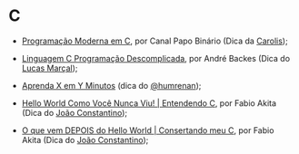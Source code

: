 # C

- [Programação Moderna em C](https://www.youtube.com/watch?v=oZeezrNHxVo&list=PLIfZMtpPYFP5qaS2RFQxcNVkmJLGQwyKE&ab_channel=PapoBin%C3%A1rio), por Canal Papo Binário (Dica da [Carolis](https://twitter.com/caroliscaroles));

- [Linguagem C Programação Descomplicada](https://www.youtube.com/user/progdescomplicada/videos), por André Backes (Dica do [Lucas Marçal](https://github.com/lucasmc64/));

- [Aprenda X em Y Minutos](https://learnxinyminutes.com/docs/pt-br/c-pt/) (dica do [@humrenan](https://github.com/humrenan/));

- [Hello World Como Você Nunca Viu! | Entendendo C](https://www.youtube.com/watch?v=Gp2m8ZuXoPg), por Fabio Akita (Dica do [João Constantino](https://github.com/const-ntino/));

- [O que vem DEPOIS do Hello World | Consertando meu C](https://www.youtube.com/watch?v=YyWMN_0g3BQ), por Fabio Akita (Dica do [João Constantino](https://github.com/const-ntino/));
